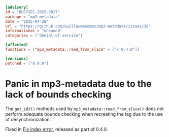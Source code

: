 ```toml
[advisory]
id = "RUSTSEC-2025-0027"
package = "mp3-metadata"
date = "2025-04-28"
url = "https://github.com/GuillaumeGomez/mp3-metadata/issues/36"
informational = "unsound"
categories = ["denial-of-service"]

[affected]
functions = {"mp3_metadata::read_from_slice" = ["< 0.4.0"]}

[versions]
patched = ["0.4.0"]
```

# Panic in mp3-metadata due to the lack of bounds checking

The `get_id3()` methods used by `mp3_metadata::read_from_slice()` does not perform adequate bounds
checking when recreating the tag due to the use of desynchronization.

Fixed in [Fix index error](https://github.com/GuillaumeGomez/mp3-metadata/pull/37), released as
part of 0.4.0.
